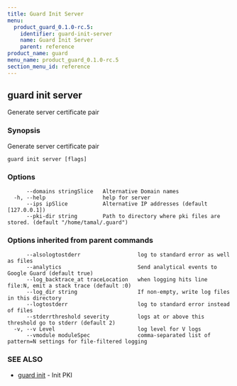 ```yaml
---
title: Guard Init Server
menu:
  product_guard_0.1.0-rc.5:
    identifier: guard-init-server
    name: Guard Init Server
    parent: reference
product_name: guard
menu_name: product_guard_0.1.0-rc.5
section_menu_id: reference
---
```


## guard init server

Generate server certificate pair

### Synopsis


Generate server certificate pair

```
guard init server [flags]
```

### Options

```
      --domains stringSlice   Alternative Domain names
  -h, --help                  help for server
      --ips ipSlice           Alternative IP addresses (default [127.0.0.1])
      --pki-dir string        Path to directory where pki files are stored. (default "/home/tamal/.guard")
```

### Options inherited from parent commands

```
      --alsologtostderr                  log to standard error as well as files
      --analytics                        Send analytical events to Google Guard (default true)
      --log_backtrace_at traceLocation   when logging hits line file:N, emit a stack trace (default :0)
      --log_dir string                   If non-empty, write log files in this directory
      --logtostderr                      log to standard error instead of files
      --stderrthreshold severity         logs at or above this threshold go to stderr (default 2)
  -v, --v Level                          log level for V logs
      --vmodule moduleSpec               comma-separated list of pattern=N settings for file-filtered logging
```

### SEE ALSO
* [guard init](/products/guard/0.1.0-rc.5/reference/guard_init)	 - Init PKI

